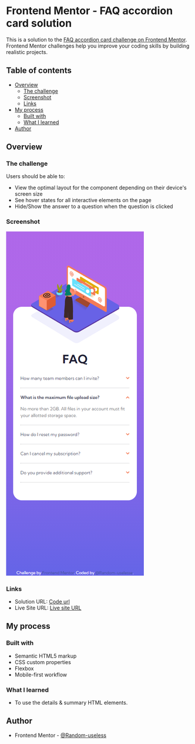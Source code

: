 # Frontend Mentor - FAQ accordion card solution

This is a solution to the [FAQ accordion card challenge on Frontend Mentor](https://www.frontendmentor.io/challenges/faq-accordion-card-XlyjD0Oam). Frontend Mentor challenges help you improve your coding skills by building realistic projects.

## Table of contents

- [Overview](#overview)
  - [The challenge](#the-challenge)
  - [Screenshot](#screenshot)
  - [Links](#links)
- [My process](#my-process)
  - [Built with](#built-with)
  - [What I learned](#what-i-learned)
- [Author](#author)

## Overview

### The challenge

Users should be able to:

- View the optimal layout for the component depending on their device's screen size
- See hover states for all interactive elements on the page
- Hide/Show the answer to a question when the question is clicked

### Screenshot

![](https://github.com/Web-dev-rafik/faq-accordion-card/blob/main/screenshot.png)

### Links

- Solution URL: [Code url](https://github.com/Web-dev-rafik/faq-accordion-card)
- Live Site URL: [Live site URL](https://web-dev-rafik.github.io/faq-accordion-card/)

## My process

### Built with

- Semantic HTML5 markup
- CSS custom properties
- Flexbox
- Mobile-first workflow

### What I learned

- To use the details & summary HTML elements.

## Author

- Frontend Mentor - [@Random-useless](https://www.frontendmentor.io/profile/Random-useless)
